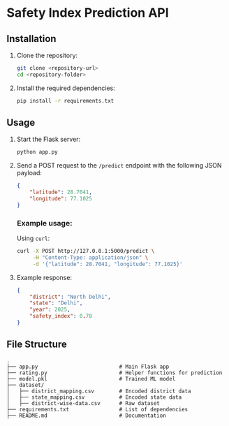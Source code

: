 # Safety Index Prediction API

## Installation

1. Clone the repository:
   ```bash
   git clone <repository-url>
   cd <repository-folder>
   ```
2. Install the required dependencies:
   ```bash
   pip install -r requirements.txt
   ```
## Usage

1. Start the Flask server:
   ```bash
   python app.py
   ```

2. Send a POST request to the `/predict` endpoint with the following JSON payload:
   ```json
   {
       "latitude": 28.7041,
       "longitude": 77.1025
   }
   ```

   ### Example usage:
   Using `curl`:
   ```bash
   curl -X POST http://127.0.0.1:5000/predict \
        -H "Content-Type: application/json" \
        -d '{"latitude": 28.7041, "longitude": 77.1025}'
   ```

3. Example response:
   ```json
   {
       "district": "North Delhi",
       "state": "Delhi",
       "year": 2025,
       "safety_index": 0.78
   }
   ```

## File Structure
```
.
├── app.py                          # Main Flask app
├── rating.py                       # Helper functions for prediction
├── model.pkl                       # Trained ML model
├── dataset/    
│   ├── district_mapping.csv        # Encoded district data
│   ├── state_mapping.csv           # Encoded state data
│   ├── district-wise-data.csv      # Raw dataset
├── requirements.txt                # List of dependencies
├── README.md                       # Documentation
```

